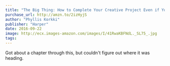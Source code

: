 ```yaml
---
title: "The Big Thing: How to Complete Your Creative Project Even if You're a Lazy, Self-Doubting Procrastinator Like Me"
purchase_url: http://amzn.to/2izHyjS
author: "Phyllis Korkki"
publisher: "Harper"
date: 2016-09-22
image: http://ecx.images-amazon.com/images/I/41RwaKBFNdL._SL75_.jpg
tags:
---
```


Got about a chapter through this, but couldn't figure out where it was heading.
